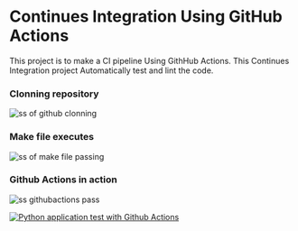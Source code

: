 # Continues Integration Using GitHub Actions
This project is to make a CI pipeline Using GithHub Actions. This Continues Integration project Automatically test and lint the code.


 ### Clonning repository

![ss of github clonning](https://user-images.githubusercontent.com/108992155/192119890-f155d983-8e1b-4344-844e-2cee0ee1db19.PNG)




### Make file executes
 
![ss of make file passing](https://user-images.githubusercontent.com/108992155/192119902-509394a3-7d28-48b2-849b-2391a212a3db.PNG)





### Github Actions in action

![ss githubactions pass](https://user-images.githubusercontent.com/108992155/192119918-fc36b44e-feb4-4c8f-a7a5-cdd89fb126b0.PNG)






[![Python application test with Github Actions](https://github.com/Muhammed-Firoz/DENDproject6/actions/workflows/pythonapp.yml/badge.svg)](https://github.com/Muhammed-Firoz/DENDproject6/actions/workflows/pythonapp.yml)
